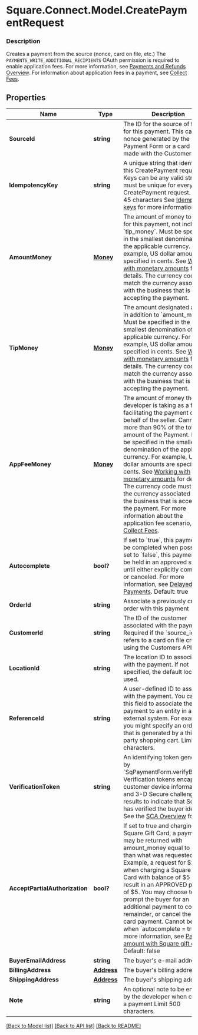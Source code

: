 # Square.Connect.Model.CreatePaymentRequest

### Description

Creates a payment from the source (nonce, card on file, etc.)  The `PAYMENTS_WRITE_ADDITIONAL_RECIPIENTS` OAuth permission is required to enable application fees.  For more information, see [Payments and Refunds Overview](/payments-api/overview).  For information about application fees in a payment, see [Collect Fees](/payments-api/take-payments-and-collect-fees).

## Properties

Name | Type | Description | Notes
------------ | ------------- | ------------- | -------------
**SourceId** | **string** | The ID for the source of funds for this payment.  This can be a nonce generated by the Payment Form or a card on file made with the Customers API. | 
**IdempotencyKey** | **string** | A unique string that identifies this CreatePayment request. Keys can be any valid string but must be unique for every CreatePayment request.  Max: 45 characters  See [Idempotency keys](/basics/api101/idempotency) for more information. | 
**AmountMoney** | [**Money**](Money.md) | The amount of money to accept for this payment, not including &#x60;tip_money&#x60;.  Must be specified in the smallest denomination of the applicable currency. For example, US dollar amounts are specified in cents. See [Working with monetary amounts](/build-basics/working-with-monetary-amounts) for details.  The currency code must match the currency associated with the business that is accepting the payment. | 
**TipMoney** | [**Money**](Money.md) | The amount designated as a tip, in addition to &#x60;amount_money&#x60;  Must be specified in the smallest denomination of the applicable currency. For example, US dollar amounts are specified in cents. See [Working with monetary amounts](/build-basics/working-with-monetary-amounts) for details.  The currency code must match the currency associated with the business that is accepting the payment. | [optional] 
**AppFeeMoney** | [**Money**](Money.md) | The amount of money the developer is taking as a fee for facilitating the payment on behalf of the seller.  Cannot be more than 90% of the total amount of the Payment.  Must be specified in the smallest denomination of the applicable currency. For example, US dollar amounts are specified in cents. See [Working with monetary amounts](/build-basics/working-with-monetary-amounts) for details.  The currency code must match the currency associated with the business that is accepting the payment.  For more information about the application fee scenario, see [Collect Fees](/payments-api/take-payments-and-collect-fees). | [optional] 
**Autocomplete** | **bool?** | If set to &#x60;true&#x60;, this payment will be completed when possible. If set to &#x60;false&#x60;, this payment will be held in an approved state until either explicitly completed or canceled. For more information, see [Delayed Payments](/payments-api/take-payments#delayed-payments).  Default: true | [optional] 
**OrderId** | **string** | Associate a previously created order with this payment | [optional] 
**CustomerId** | **string** | The ID of the customer associated with the payment. Required if the &#x60;source_id&#x60; refers to a card on file created using the Customers API. | [optional] 
**LocationId** | **string** | The location ID to associate with the payment. If not specified, the default location is used. | [optional] 
**ReferenceId** | **string** | A user-defined ID to associate with the payment. You can use this field to associate the payment to an entity in an external system. For example, you might specify an order ID that is generated by a third-party shopping cart.  Limit 40 characters. | [optional] 
**VerificationToken** | **string** | An identifying token generated by &#x60;SqPaymentForm.verifyBuyer()&#x60;. Verification tokens encapsulate customer device information and 3-D Secure challenge results to indicate that Square has verified the buyer identity.  See the [SCA Overview](/sca-overview) for more. | [optional] 
**AcceptPartialAuthorization** | **bool?** | If set to true and charging a Square Gift Card, a payment may be returned with amount_money equal to less than what was requested.  Example, a request for $20 when charging a Square Gift Card with balance of $5 wil result in an APPROVED payment of $5.  You may choose to prompt the buyer for an additional payment to cover the remainder, or cancel the gift card payment.  Cannot be &#x60;true&#x60; when &#x60;autocomplete &#x3D; true  For more information, see [Partial amount with Square gift cards](/payments-api/take-payments#partial-payment-gift-card).  Default: false | [optional] 
**BuyerEmailAddress** | **string** | The buyer&#39;s e-mail address | [optional] 
**BillingAddress** | [**Address**](Address.md) | The buyer&#39;s billing address. | [optional] 
**ShippingAddress** | [**Address**](Address.md) | The buyer&#39;s shipping address. | [optional] 
**Note** | **string** | An optional note to be entered by the developer when creating a payment  Limit 500 characters. | [optional] 



[[Back to Model list]](../README.md#documentation-for-models) [[Back to API list]](../README.md#documentation-for-api-endpoints) [[Back to README]](../README.md)

